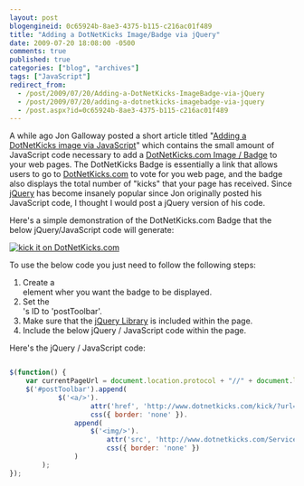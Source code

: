 ```yaml
---
layout: post
blogengineid: 0c65924b-8ae3-4375-b115-c216ac01f489
title: "Adding a DotNetKicks Image/Badge via jQuery"
date: 2009-07-20 18:08:00 -0500
comments: true
published: true
categories: ["blog", "archives"]
tags: ["JavaScript"]
redirect_from: 
  - /post/2009/07/20/Adding-a-DotNetKicks-ImageBadge-via-jQuery
  - /post/2009/07/20/adding-a-dotnetkicks-imagebadge-via-jquery
  - /post.aspx?id=0c65924b-8ae3-4375-b115-c216ac01f489
---
```

<!-- more -->

A while ago Jon Galloway posted a short article titled "<a href="http://weblogs.asp.net/jgalloway/archive/2007/03/08/adding-a-dotnetkicks-image-via-javascript.aspx">Adding a DotNetKicks image via JavaScript</a>" which contains the small amount of JavaScript code necessary to add a <a href="http://www.dotnetkicks.com/docs/kickitbadge">DotNetKicks.com Image / Badge</a> to your web pages. The DotNetKicks Badge is essentially a link that allows users to go to <a href="http://dotnetkicks.com">DotNetKicks.com</a> to vote for you web page, and the badge also displays the total number of "kicks" that your page has received. Since <a href="http://jquery.com">jQuery</a> has become insanely popular since Jon originally posted his JavaScript code, I thought I would post a jQuery version of his code.

Here's a simple demonstration of the DotNetKicks.com Badge that the below jQuery/JavaScript code will generate:

<a href="http://www.dotnetkicks.com/kick/?url=http%3A%2F%2Fpietschsoft.com%2Fpost%2F2009%2F07%2F20%2FAdding-a-DotNetKicks-ImageBadge-via-jQuery.aspx"><img src="http://www.dotnetkicks.com/Services/Images/KickItImageGenerator.ashx?url=http%3A%2F%2Fpietschsoft.com%2Fpost%2F2009%2F07%2F20%2FAdding-a-DotNetKicks-ImageBadge-via-jQuery.aspx&amp;bgcolor=0099FF" border="0" alt="kick it on DotNetKicks.com" /></a>

To use the below code you just need to follow the following steps:
<ol>
<li>Create a <DIV> element wher you want the badge to be displayed.</li>
<li>Set the <DIV>'s ID to 'postToolbar'.</li>
<li>Make sure that the <a href="http://jquery.com">jQuery Library</a> is included within the page.</li>
<li>Include the below jQuery / JavaScript code within the page.</li>
</ol>

 

Here's the jQuery / JavaScript code:

```javascript

$(function() {
    var currentPageUrl = document.location.protocol + "//" + document.location.host + document.location.pathname;
    $('#postToolbar').append(
            $('<a/>').
                    attr('href', 'http://www.dotnetkicks.com/kick/?url=' + currentPageUrl).
                    css({ border: 'none' }).
                append(
                    $('<img/>').
                        attr('src', 'http://www.dotnetkicks.com/Services/Images/KickItImageGenerator.ashx?url=' + currentPageUrl).
                        css({ border: 'none' })
                )
        );
});

```
